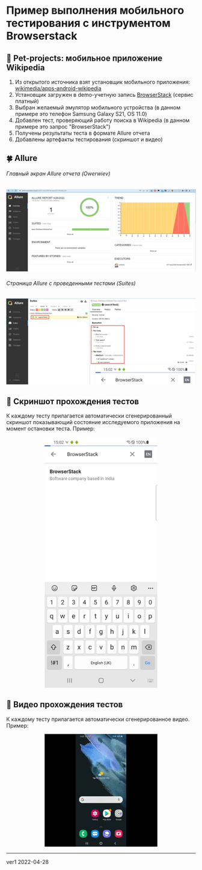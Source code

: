 # Пример выполнения мобильного тестирования с инструментом Browserstack
## :unicorn: Pet-projects: мобильное приложение Wikipedia
1. Из открытого источника взят установщик мобильного приложения:  <a target="_blank" href="https://github.com/wikimedia/apps-android-wikipedia/releases/tag/latest">wikimedia/apps-android-wikipedia</a>
2. Установщик загружен в demo-учетную запись <a target="_blank" href="https://www.browserstack.com/">BrowserStack</a> (сервис платный)
3. Выбран желаемый эмулятор мобильного устройства (в данном примере это телефон Samsung Galaxy S21, OS 11.0)
4. Добавлен тест, проверяющий работу поиска в Wikipedia (в данном примере это запрос "BrowserStack")
5. Получены результаты теста в формате Allure отчета
6. Добавлены артефакты тестирования (скриншот и видео) 

## :four_leaf_clover: Allure 
###### Главный экран Allure отчета (Owerwiev)
<p align="center">
<img title="Allure Graphics" src="img/add_allure1.jpg"  width="600" >
</p>

###### Страница Allure с проведенными тестами (Suites)
<p align="center">
<img title="Allure Graphics" src="img/add_allure2.jpg"  width="600">
</p>

## :watermelon: Скриншот прохождения тестов
К каждому тесту прилагается автоматически сгенерированный скриншот показывающий состояние исследуемого приложения на момент остановки теста. Пример:
<p align="center">
  <img title="Screenshot" src="img/add_browserstack_com_Wiki_last_screen.png" width="300" alt="Screenshot">
</p>

## :watermelon: Видео прохождения тестов
К каждому тесту прилагается автоматически сгенерированное видео. Пример:
<p align="center">
  <img title="Video" src="img/add_browserstack_com_Wiki_video.gif"  width="300"  alt="Video">
</p>

-------
ver1 2022-04-28
